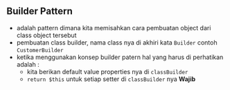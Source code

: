 ## Builder Pattern

- adalah pattern dimana kita memisahkan cara pembuatan object dari class object tersebut
- pembuatan class builder, nama class nya di akhiri kata `Builder` contoh `CustomerBuilder`
- ketika menggunakan konsep builder patern hal yang harus di perhatikan adalah :
  - kita berikan default value properties nya di `classBuilder`
  - `return $this` untuk setiap setter di `classBuilder` nya **Wajib**
